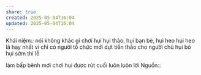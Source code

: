 ```yaml
---
share: true
created: 2025-05-04T16:04
updated: 2025-05-04T16:04
---
```

Khái niệm:: 
nói không khác gì chơi hụi
hụi thảo, hụi bạn  bè, hụi heo
hụi heo là hay nhất vì chỉ có người tổ chức mới dựt 
tiền thảo cho người chủ hụi
bỏ hụi sớm thì lỗ

làm bấp bênh mới chơi hụi được
rút cuối luôn  luôn lời
Nguồn::
